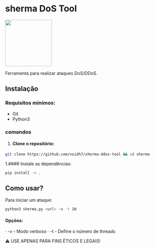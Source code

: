 
# sherma DoS Tool

<img src="https://i.postimg.cc/sgWK130f/artworks-Hdc5-DRzbx82ci4-LB-EJYn7-A-t1080x1080.jpg" width="150">

Ferramenta para realizar ataques DoS/DDoS.

## Instalação

### Requisitos mínimos:
- Git
- Python3

### comandos

1. #### Clone o repositório:
```bash
git clone https://github.com/voidh7/sherma-ddos-tool && cd sherma
```

1.#### Instale as dependências:

```bash
pip install -e .
```

## Como usar?

Para iniciar um ataque:

```bash
python3 sherma.py <url> -v -t 10
```

#### Opções:

· -v - Modo verboso
· -t - Define o número de threads

⚠️  USE APENAS PARA FINS ÉTICOS E LEGAIS!
